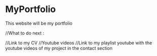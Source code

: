 # MyPortfolio
This website will be my portfolio

//What to do next :

//Link to my CV 
//Youtube videos
//Link to my playlist youtube with the youtube videos of my project in the contact section
